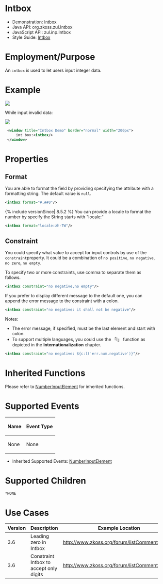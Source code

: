

# Intbox

- Demonstration: [Intbox](http://www.zkoss.org/zkdemo/input/form_sample)
- Java API: <javadoc>org.zkoss.zul.Intbox</javadoc>
- JavaScript API: <javadoc directory="jsdoc">zul.inp.Intbox</javadoc>
- Style Guide: [
  Intbox](ZK_Style_Guide/XUL_Component_Specification/Intbox)

# Employment/Purpose

An `intbox` is used to let users input integer data.

# Example

![](ZKComRef_Intbox.png)

While input invalid data:

![](ZKComRef_Intbox2.png)

``` xml
 <window title="Intbox Demo" border="normal" width="200px">
     int box:<intbox/>
 </window>
```

# Properties

## Format

You are able to format the field by providing specifying the attribute
with a formatting string. The default value is `null`.

``` xml
<intbox format="#,##0"/>
```

{% include versionSince\| 8.5.2 %} You can provide a locale to format
the number by specify the String starts with "locale:"

``` xml
<intbox format="locale:zh-TW"/>
```

## Constraint

You could specify what value to accept for input controls by use of the
`constraint`property. It could be a combination of `no positive`,
`no negative`, `no zero`, `no empty`.

To specify two or more constraints, use comma to separate them as
follows.

``` xml
<intbox constraint="no negative,no empty"/>
```

If you prefer to display different message to the default one, you can
append the error message to the constraint with a colon.

``` xml
<intbox constraint="no negative: it shall not be negative"/>
```

Notes:

- The error message, if specified, must be the last element and start
  with colon.
- To support multiple languages, you could use the 「l」 function as
  depicted in the **Internationalization** chapter.

``` xml
<intbox constraint="no negative: ${c:l('err.num.negative')}"/>
```

# Inherited Functions

Please refer to [
NumberInputElement](ZK_Component_Reference/Base_Components/NumberInputElement)
for inherited functions.

# Supported Events

<table>
<thead>
<tr class="header">
<th><center>
<p>Name</p>
</center></th>
<th><center>
<p>Event Type</p>
</center></th>
</tr>
</thead>
<tbody>
<tr class="odd">
<td><p>None</p></td>
<td><p>None</p></td>
</tr>
</tbody>
</table>

- Inherited Supported Events: [
  NumberInputElement](ZK_Component_Reference/Base_Components/NumberInputElement#Supported_Events)

# Supported Children

`*NONE`

# Use Cases

| Version | Description                             | Example Location                                                                               |
|---------|-----------------------------------------|------------------------------------------------------------------------------------------------|
| 3.6     | Leading zero in Intbox                  | [<http://www.zkoss.org/forum/listComment/10271>](http://www.zkoss.org/forum/listComment/10271) |
| 3.6     | Constraint Intbox to accept only digits | [<http://www.zkoss.org/forum/listComment/4603>](http://www.zkoss.org/forum/listComment/4603)   |


